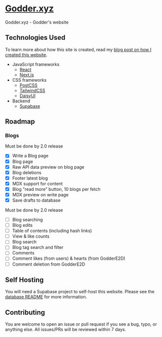 # [Godder.xyz](https://www.godder.xyz/)

Godder.xyz - Godder's website

## Technologies Used

To learn more about how this site is created, read my [blog post on how I created this website](https://godder.xyz/blog/hello-world).

- JavaScript frameworks
  - [React](https://reactjs.org)
  - [Next.js](https://nextjs.org)
- CSS frameworks
  - [PostCSS](https://postcss.org)
  - [TailwindCSS](https://tailwindcss.com)
  - [DaisyUI](https://daisyui.com)
- Backend
  - [Supabase](https://supabase.com)

## Roadmap

### Blogs

Must be done by 2.0 release

- [x] Write a Blog page
- [x] Blog page
- [x] Raw API data preview on blog page
- [x] Blog deletions
- [x] Footer latest blog
- [x] MDX support for content
- [x] Blog "read more" button, 10 blogs per fetch
- [x] MDX preview on write page
- [x] Save drafts to database

Must be done by 2.0 release

- [ ] Blog searching
- [ ] Blog edits
- [ ] Table of contents (including hash links)
- [ ] View & like counts
- [ ] Blog search
- [ ] Blog tag search and filter
- [ ] Comments
- [ ] Comment likes (from users) & hearts (from GodderE2D)
- [ ] Comment deletion from GodderE2D

## Self Hosting

You will need a Supabase project to self-host this website. Please see the [database README](database/README.md) for more information.

## Contributing

You are welcome to open an issue or pull request if you see a bug, typo, or anything else. All issues/PRs will be reviewed within 7 days.
